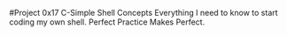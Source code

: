 #Project 0x17 C-Simple Shell Concepts
Everything I need to know to start coding my own shell.
Perfect Practice Makes Perfect. 